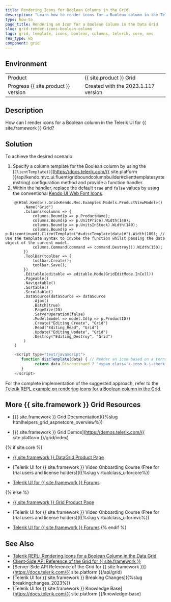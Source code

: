 ```yaml
---
title: Rendering Icons for Boolean Columns in the Grid
description: "Learn how to render icons for a Boolean column in the Telerik UI for {{ site.framework }} Grid."
type: how-to
page_title: Rendering an Icon for a Boolean Column in the Data Grid
slug: grid-render-icons-boolean-column
tags: grid, template, icons, boolean, columns, telerik, core, mvc
res_type: kb
component: grid
---
```


## Environment

<table>
 <tr>
  <td>Product</td>
  <td>{{ site.product }} Grid</td>
 </tr>
 <tr>
  <td>Progress {{ site.product }} version</td>
  <td>Created with the 2023.1.117 version</td>
 </tr>
</table>


## Description

How can I render icons for a Boolean column in the Telerik UI for {{ site.framework }} Grid?

## Solution

To achieve the desired scenario:

1. Specify a column template for the Boolean column by using the [`ClientTemplate()`](https://docs.telerik.com/{{ site.platform }}/api/kendo.mvc.ui.fluent/gridboundcolumnbuilder#clienttemplatesystemstring) configuration method and provide a function handler.
1. Within the handler, replace the default `true` and `false` values by using the conventional [Kendo UI Web Font Icons](https://docs.telerik.com/kendo-ui/styles-and-layout/sass-themes/font-icons).


```Index.cshtml
    @(Html.Kendo().Grid<Kendo.Mvc.Examples.Models.ProductViewModel>()
        .Name("Grid")
        .Columns(columns => {
            columns.Bound(p => p.ProductName);
            columns.Bound(p => p.UnitPrice).Width(140);
            columns.Bound(p => p.UnitsInStock).Width(140);
            columns.Bound(p => p.Discontinued).ClientTemplate("#=discTemplate(data)#").Width(100); // Use the template syntax to invoke the function whilst passing the data object of the current model.
            columns.Command(command => command.Destroy()).Width(150);
        })
        .ToolBar(toolbar => {
            toolbar.Create();
            toolbar.Save();
        })
        .Editable(editable => editable.Mode(GridEditMode.InCell))
        .Pageable()
        .Navigatable()
        .Sortable()
        .Scrollable()
        .DataSource(dataSource => dataSource
            .Ajax()
            .Batch(true)
            .PageSize(20)
            .ServerOperation(false)
            .Model(model => model.Id(p => p.ProductID))
            .Create("Editing_Create", "Grid")
            .Read("Editing_Read", "Grid")
            .Update("Editing_Update", "Grid")
            .Destroy("Editing_Destroy", "Grid")
        )
    )
```
```Script.js
    <script type="text/javascript">
       function discTemplate(data) { // Render an icon based on a ternary operator evaluation.
             return data.Discontinued ? "<span class='k-icon k-i-check'></span>" : "<span class='k-icon k-i-x'></span>"
       }
    </script>
```

For the complete implementation of the suggested approach, refer to the [Telerik REPL example on rendering icons for a Boolean column in the Grid](https://netcorerepl.telerik.com/wHOGOmcP35B0GUWz10).

## More {{ site.framework }} Grid Resources

* [{{ site.framework }} Grid Documentation]({%slug htmlhelpers_grid_aspnetcore_overview%})

* [{{ site.framework }} Grid Demos](https://demos.telerik.com/{{ site.platform }}/grid/index)

{% if site.core %}
* [{{ site.framework }} DataGrid Product Page](https://www.telerik.com/aspnet-core-ui/grid)

* [Telerik UI for {{ site.framework }} Video Onboarding Course (Free for trial users and license holders)]({%slug virtualclass_uiforcore%})

* [Telerik UI for {{ site.framework }} Forums](https://www.telerik.com/forums/aspnet-core-ui)

{% else %}
* [{{ site.framework }} Grid Product Page](https://www.telerik.com/aspnet-mvc/grid)

* [Telerik UI for {{ site.framework }} Video Onboarding Course (Free for trial users and license holders)]({%slug virtualclass_uiformvc%})

* [Telerik UI for {{ site.framework }} Forums](https://www.telerik.com/forums/aspnet-mvc)
{% endif %}

## See Also

* [Telerik REPL: Rendering Icons for a Boolean Column in the Data Grid](https://netcorerepl.telerik.com/wHOGOmcP35B0GUWz10)
* [Client-Side API Reference of the Grid for {{ site.framework }}](https://docs.telerik.com/kendo-ui/api/javascript/ui/grid)
* [Server-Side API Reference of the Grid for {{ site.framework }}](https://docs.telerik.com/{{ site.platform }}/api/grid)
* [Telerik UI for {{ site.framework }} Breaking Changes]({%slug breakingchanges_2023%})
* [Telerik UI for {{ site.framework }} Knowledge Base](https://docs.telerik.com/{{ site.platform }}/knowledge-base)
